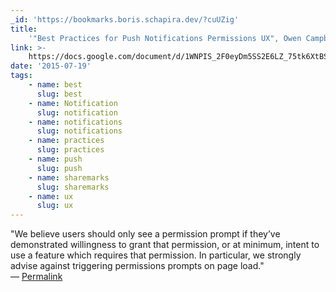 ```yaml
---
_id: 'https://bookmarks.boris.schapira.dev/?cuUZig'
title:
    '"Best Practices for Push Notifications Permissions UX", Owen Campbell-Moore'
link: >-
    https://docs.google.com/document/d/1WNPIS_2F0eyDm5SS2E6LZ_75tk6XtBSnR1xNjWJ_DPE/mobilebasic?pli=1
date: '2015-07-19'
tags:
    - name: best
      slug: best
    - name: Notification
      slug: notification
    - name: notifications
      slug: notifications
    - name: practices
      slug: practices
    - name: push
      slug: push
    - name: sharemarks
      slug: sharemarks
    - name: ux
      slug: ux
---
```


&quot;We believe users should only see a permission prompt if they’ve
demonstrated willingness to grant that permission, or at minimum, intent to use
a feature which requires that permission. In particular, we strongly advise
against triggering permissions prompts on page load.&quot; <br>&#8212;
<a href="https://bookmarks.boris.schapira.dev/?cuUZig" title="Permalink">Permalink</a>
